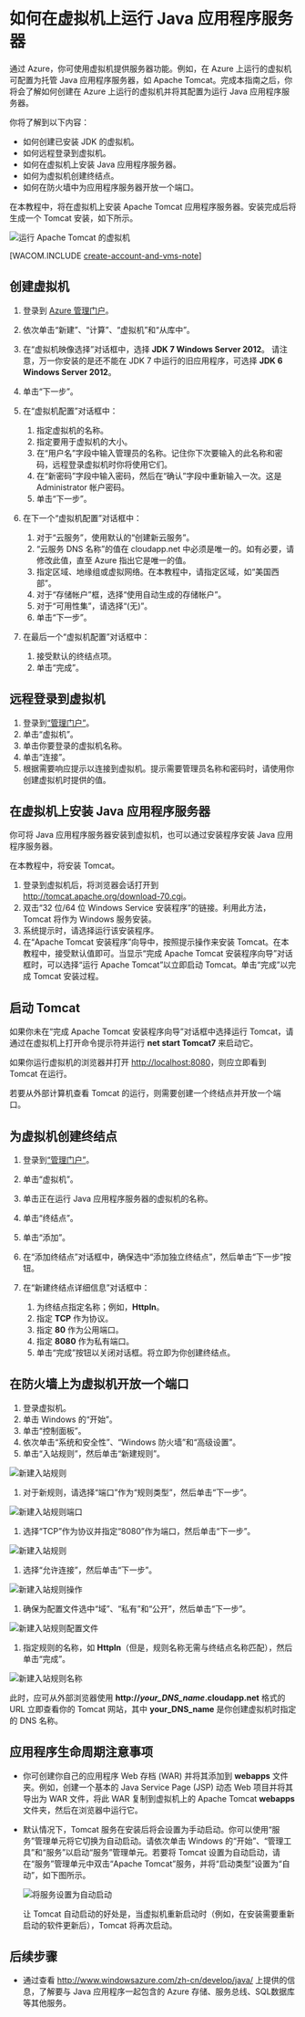 <properties linkid="dev-java-vm-application-server" urlDisplayName="Tomcat on Virtual Machine" pageTitle="Tomcat on a virtual machine - Azure tutorial" metaKeywords="Azure vm, creating vm Tomcat, configuring vm Tomcat" description="Learn how to create a Windows Virtual machine and configure the machine to run a Apache Tomcat application server." metaCanonical="" services="virtual-machines" documentationCenter="Java" title="How to run a Java application server on a virtual machine" authors="robmcm" solutions="" manager="wpickett" editor="mollybos" scriptId="" videoId="" />

# 如何在虚拟机上运行 Java 应用程序服务器

通过 Azure，你可使用虚拟机提供服务器功能。例如，在 Azure 上运行的虚拟机可配置为托管 Java 应用程序服务器，如 Apache Tomcat。完成本指南之后，你将会了解如何创建在 Azure 上运行的虚拟机并将其配置为运行 Java 应用程序服务器。

你将了解到以下内容：

-   如何创建已安装 JDK 的虚拟机。
-   如何远程登录到虚拟机。
-   如何在虚拟机上安装 Java 应用程序服务器。
-   如何为虚拟机创建终结点。
-   如何在防火墙中为应用程序服务器开放一个端口。

在本教程中，将在虚拟机上安装 Apache Tomcat 应用程序服务器。安装完成后将生成一个 Tomcat 安装，如下所示。

![运行 Apache Tomcat 的虚拟机][运行 Apache Tomcat 的虚拟机]

[WACOM.INCLUDE [create-account-and-vms-note](../includes/create-account-and-vms-note.md)]

## 创建虚拟机

1.  登录到 [Azure 管理门户][Azure 管理门户]。
2.  依次单击“新建”、“计算”、“虚拟机”和“从库中”。
3.  在“虚拟机映像选择”对话框中，选择 **JDK 7 Windows Server 2012**。
    请注意，万一你安装的是还不能在 JDK 7 中运行的旧应用程序，可选择 **JDK 6 Windows Server 2012**。
4.  单击“下一步”。
5.  在“虚拟机配置”对话框中：

    1.  指定虚拟机的名称。
    2.  指定要用于虚拟机的大小。
    3.  在“用户名”字段中输入管理员的名称。记住你下次要输入的此名称和密码，远程登录虚拟机时你将使用它们。
    4.  在“新密码”字段中输入密码，然后在“确认”字段中重新输入一次。这是 Administrator 帐户密码。
    5.  单击“下一步”。

6.  在下一个“虚拟机配置”对话框中：

    1.  对于“云服务”，使用默认的“创建新云服务”。
    2.  “云服务 DNS 名称”的值在 cloudapp.net 中必须是唯一的。如有必要，请修改此值，直至 Azure 指出它是唯一的值。
    3.  指定区域、地缘组或虚拟网络。在本教程中，请指定区域，如“美国西部”。
    4.  对于“存储帐户”框，选择“使用自动生成的存储帐户”。
    5.  对于“可用性集”，请选择“(无)”。
    6.  单击“下一步”。

7.  在最后一个“虚拟机配置”对话框中：

    1.  接受默认的终结点项。
    2.  单击“完成”。

## 远程登录到虚拟机

1.  登录到[“管理门户”][Azure 管理门户]。
2.  单击“虚拟机”。
3.  单击你要登录的虚拟机名称。
4.  单击“连接”。
5.  根据需要响应提示以连接到虚拟机。提示需要管理员名称和密码时，请使用你创建虚拟机时提供的值。

## 在虚拟机上安装 Java 应用程序服务器

你可将 Java 应用程序服务器安装到虚拟机，也可以通过安装程序安装 Java 应用程序服务器。

在本教程中，将安装 Tomcat。

1.  登录到虚拟机后，将浏览器会话打开到 <http://tomcat.apache.org/download-70.cgi>。
2.  双击“32 位/64 位 Windows Service 安装程序”的链接。利用此方法，Tomcat 将作为 Windows 服务安装。
3.  系统提示时，请选择运行该安装程序。
4.  在“Apache Tomcat 安装程序”向导中，按照提示操作来安装 Tomcat。在本教程中，接受默认值即可。当显示“完成 Apache Tomcat 安装程序向导”对话框时，可以选择“运行 Apache Tomcat”以立即启动 Tomcat。单击“完成”以完成 Tomcat 安装过程。

## 启动 Tomcat

如果你未在“完成 Apache Tomcat 安装程序向导”对话框中选择运行 Tomcat，请通过在虚拟机上打开命令提示符并运行 **net start Tomcat7** 来启动它。

如果你运行虚拟机的浏览器并打开 <http://localhost:8080>，则应立即看到 Tomcat 在运行。

若要从外部计算机查看 Tomcat 的运行，则需要创建一个终结点并开放一个端口。

## 为虚拟机创建终结点

1.  登录到[“管理门户”][Azure 管理门户]。
2.  单击“虚拟机”。
3.  单击正在运行 Java 应用程序服务器的虚拟机的名称。
4.  单击“终结点”。
5.  单击“添加”。
6.  在“添加终结点”对话框中，确保选中“添加独立终结点”，然后单击“下一步”按钮。
7.  在“新建终结点详细信息”对话框中：

    1.  为终结点指定名称；例如，**HttpIn**。
    2.  指定 **TCP** 作为协议。
    3.  指定 **80** 作为公用端口。
    4.  指定 **8080** 作为私有端口。
    5.  单击“完成”按钮以关闭对话框。将立即为你创建终结点。

## 在防火墙上为虚拟机开放一个端口

1.  登录虚拟机。
2.  单击 Windows 的“开始”。
3.  单击“控制面板”。
4.  依次单击“系统和安全性”、“Windows 防火墙”和“高级设置”。
5.  单击“入站规则”，然后单击“新建规则”。

![新建入站规则][新建入站规则]

1.  对于新规则，请选择“端口”作为“规则类型”，然后单击“下一步”。

![新建入站规则端口][新建入站规则端口]

1.  选择“TCP”作为协议并指定“8080”作为端口，然后单击“下一步”。

![新建入站规则][1]

1.  选择“允许连接”，然后单击“下一步”。

![新建入站规则操作][新建入站规则操作]

1.  确保为配置文件选中“域”、“私有”和“公开”，然后单击“下一步”。

![新建入站规则配置文件][新建入站规则配置文件]

1.  指定规则的名称，如 **HttpIn**（但是，规则名称无需与终结点名称匹配），然后单击“完成”。

![新建入站规则名称][新建入站规则名称]

此时，应可从外部浏览器使用 **http://*your\_DNS\_name*.cloudapp.net** 格式的 URL 立即查看你的 Tomcat 网站，其中 **your\_DNS\_name** 是你创建虚拟机时指定的 DNS 名称。

## 应用程序生命周期注意事项

-   你可创建你自己的应用程序 Web 存档 (WAR) 并将其添加到 **webapps** 文件夹。例如，创建一个基本的 Java Service Page (JSP) 动态 Web 项目并将其导出为 WAR 文件，将此 WAR 复制到虚拟机上的 Apache Tomcat **webapps** 文件夹，然后在浏览器中运行它。
-   默认情况下，Tomcat 服务在安装后将会设置为手动启动。你可以使用“服务”管理单元将它切换为自动启动。请依次单击 Windows 的“开始”、“管理工具”和“服务”以启动“服务”管理单元。若要将 Tomcat 设置为自动启动，请在“服务”管理单元中双击“Apache Tomcat”服务，并将“启动类型”设置为“自动”，如下图所示。

    ![将服务设置为自动启动][将服务设置为自动启动]

    让 Tomcat 自动启动的好处是，当虚拟机重新启动时（例如，在安装需要重新启动的软件更新后），Tomcat 将再次启动。

## 后续步骤

-   通过查看 <http://www.windowsazure.com/zh-cn/develop/java/> 上提供的信息，了解要与 Java 应用程序一起包含的 Azure 存储、服务总线、SQL数据库 等其他服务。

  [运行 Apache Tomcat 的虚拟机]: ./media/virtual-machines-java-run-tomcat-application-server/WA_VirtualMachineRunningApacheTomcat.png
  [create-account-and-vms-note]: ../includes/create-account-and-vms-note.md
  [Azure 管理门户]: https://manage.windowsazure.cn
  [新建入站规则]: ./media/virtual-machines-java-run-tomcat-application-server/NewInboundRule.png
  [新建入站规则端口]: ./media/virtual-machines-java-run-tomcat-application-server/NewRulePort.png
  [1]: ./media/virtual-machines-java-run-tomcat-application-server/NewRuleProtocol.png
  [新建入站规则操作]: ./media/virtual-machines-java-run-tomcat-application-server/NewRuleAction.png
  [新建入站规则配置文件]: ./media/virtual-machines-java-run-tomcat-application-server/NewRuleProfile.png
  [新建入站规则名称]: ./media/virtual-machines-java-run-tomcat-application-server/NewRuleName.png
  [http://\*your\\\_DNS\\\_name]: http://*your\_DNS\_name
  [将服务设置为自动启动]: ./media/virtual-machines-java-run-tomcat-application-server/WA_TomcatServiceAutomaticStart.png
